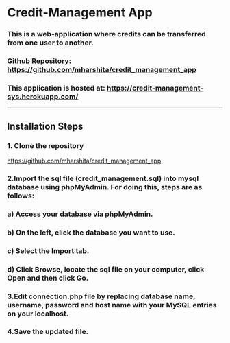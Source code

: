 # Credit-Management App

### This is a web-application where credits can be transferred from one user to another.
### Github Repository: https://github.com/mharshita/credit_management_app

### This application is hosted at: https://credit-management-sys.herokuapp.com/

---

## Installation Steps
### 1. Clone the repository
 https://github.com/mharshita/credit_management_app

### 2.Import the sql file (credit_management.sql) into mysql database using phpMyAdmin. For doing this, steps are as follows:
###  a) Access your database via phpMyAdmin.
###  b) On the left, click the database you want to use.
###  c) Select the Import tab.
###  d) Click Browse, locate the sql file on your computer, click Open and then click Go.

### 3.Edit connection.php file by replacing database name, username, password and host name with your MySQL entries on your localhost.

### 4.Save the updated file.
 
